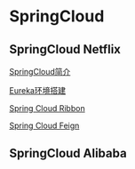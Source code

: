 # SpringCloud

## SpringCloud Netflix

[SpringCloud简介](./subfile/_1SpringCloud简介.md)

[Eureka环境搭建](./subfile/_2Eureka环境搭建.md)

[Spring Cloud Ribbon](./subfile/_3Spring_Cloud_Ribbon.md)

[Spring Cloud Feign](./subfile/_4Spring_Cloud_Feign.md)

## SpringCloud Alibaba